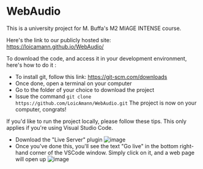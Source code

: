 # WebAudio

This is a university project for M. Buffa's M2 MIAGE INTENSE course.

Here's the link to our publicly hosted site:
https://loicamann.github.io/WebAudio/

To download the code, and access it in your development environment, here's how to do it :
- To install git, follow this link: https://git-scm.com/downloads
- Once done, open a terminal on your computer
- Go to the folder of your choice to download the project
- Issue the command `git clone https://github.com/LoicAmann/WebAudio.git`
The project is now on your computer, congrats!

If you'd like to run the project locally, please follow these tips. This only applies if you're using Visual Studio Code.
- Download the "Live Server" plugin
![image](https://github.com/LoicAmann/WebAudio/assets/70748202/4eaeb22a-8880-4a8c-8622-4a7f0fd18740)
- Once you've done this, you'll see the text "Go live" in the bottom right-hand corner of the VSCode window. Simply click on it, and a web page will open up
![image](https://github.com/LoicAmann/WebAudio/assets/70748202/64fd3a44-684f-4fb9-a76b-0208f7860292)
